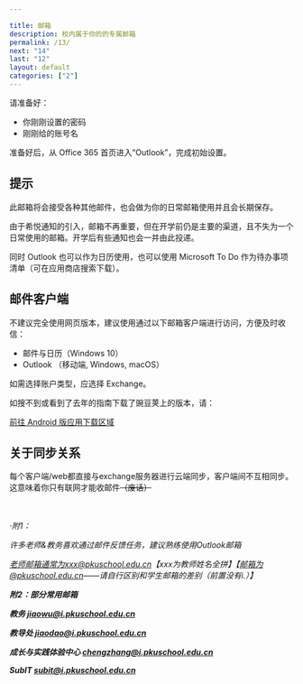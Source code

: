 ```yaml
---

title: 邮箱
description: 校内属于你的的专属邮箱
permalink: /13/
next: "14"
last: "12"
layout: default
categories: ["2"]
---
```



请准备好：

- 你刚刚设置的密码
- 刚刚给的账号名

准备好后，从 Office 365 首页进入“Outlook”，完成初始设置。

## 提示

此邮箱将会接受各种其他邮件，也会做为你的日常邮箱使用并且会长期保存。

由于希悦通知的引入，邮箱不再重要，但在开学前仍是主要的渠道，且不失为一个日常使用的邮箱。开学后有些通知也会一并由此投递。

同时 Outlook 也可以作为日历使用，也可以使用 Microsoft To Do 作为待办事项清单（可在应用商店搜索下载）。

## 邮件客户端

不建议完全使用网页版本，建议使用通过以下邮箱客户端进行访问，方便及时收信：

- 邮件与日历（Windows 10）
- Outlook （移动端, Windows, macOS）

如需选择账户类型，应选择 Exchange。

如搜不到或看到了去年的指南下载了豌豆荚上的版本，请：

<a href="../Android/" class=" pill-btn white-text accent" target="_android">前往 Android 版应用下载区域</a>

## 关于同步关系

每个客户端/web都直接与exchange服务器进行云端同步，客户端间不互相同步。这意味着你只有联网才能收邮件~~（废话）~~

<br></br>
*·附1：*

*许多老师&教务喜欢通过邮件反馈任务，建议熟练使用Outlook邮箱*

*老师邮箱通常为xxx@pkuschool.edu.cn【xxx为教师姓名全拼】【邮箱为@pkuschool.edu.cn——请自行区别和学生邮箱的差别（前置没有i.）】*

***附2：部分常用邮箱***

***教务 <jiaowu@i.pkuschool.edu.cn>***

***教导处 <jiaodao@i.pkuschool.edu.cn>***

***成长与实践体验中心 <chengzhang@i.pkuschool.edu.cn>***

***SubIT <subit@i.pkuschool.edu.cn>***
